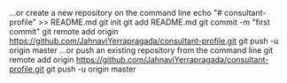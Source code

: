 …or create a new repository on the command line
echo "# consultant-profile" >> README.md
git init
git add README.md
git commit -m "first commit"
git remote add origin https://github.com/JahnaviYerrapragada/consultant-profile.git
git push -u origin master
…or push an existing repository from the command line
git remote add origin https://github.com/JahnaviYerrapragada/consultant-profile.git
git push -u origin master